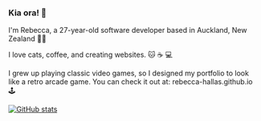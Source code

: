### Kia ora! 👋

I'm Rebecca, a 27-year-old software developer based in Auckland, New Zealand 👩‍💻 

I love cats, coffee, and creating websites. 🐱 ☕ 💻

I grew up playing classic video games, so I designed my portfolio to look like a retro arcade game. You can check it out at: rebecca-hallas.github.io 🕹

[![GitHub stats](https://github-readme-stats.vercel.app/api?username=rebecca-hallas&show_icons=true&hide=stars&count_private=true&theme=buefy)](https://github.com/anuraghazra/github-readme-stats)
